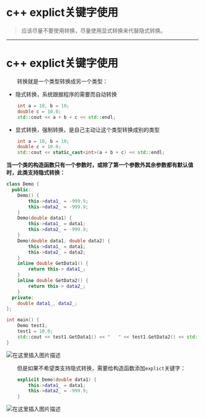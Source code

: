 # c++ explict关键字使用

> 应该尽量不要使用转换，尽量使用显式转换来代替隐式转换。

---

# c++ explict关键字使用

&emsp;&emsp;转换就是一个类型转换成另一个类型：
- 隐式转换，系统跟据程序的需要而自动转换
```cpp
    int a = 10, b = 10;
    double c = 10.0;
    std::cout << a + b + c << std::endl;
```
- 显式转换，强制转换，是自己主动让这个类型转换成别的类型

```cpp
    int a = 10, b = 10;
    double c = 10.0;
    std::cout << static_cast<int>(a + b + c) << std::endl;
```



**当一个类的构造函数只有一个参数时，或除了第一个参数外其余参数都有默认值时，此类支持隐式转换：**

```cpp
class Demo {
  public:
    Demo() {
        this->data1_ = -999.9;
        this->data2_ = -999.9;
    }
    Demo(double data1) {
        this->data1_ = data1;
        this->data2_ = -999.9;
    }
    Demo(double data1, double data2) {
        this->data1_ = data1;
        this->data2_ = data2;
    }
    inline double GetData1() {
        return this-> data1_;
    }
    inline double GetData2() {
        return this-> data2_;
    }
  private:
    double data1_, data2_;
};

int main() {
    Demo test1;
    test1 = 10.0;
    std::cout << test1.GetData1() << "   " << test1.GetData2() << std::endl;
}
```
![在这里插入图片描述](https://img-blog.csdnimg.cn/20210114193548119.png)


&emsp;&emsp;但是如果不希望类支持隐式转换，需要给构造函数添加`explict`关键字：
```cpp
    explicit Demo(double data1) {
        this->data1_ = data1;
        this->data2_ = -999.9;
    }
```

![在这里插入图片描述](https://img-blog.csdnimg.cn/20210114193555941.png)


